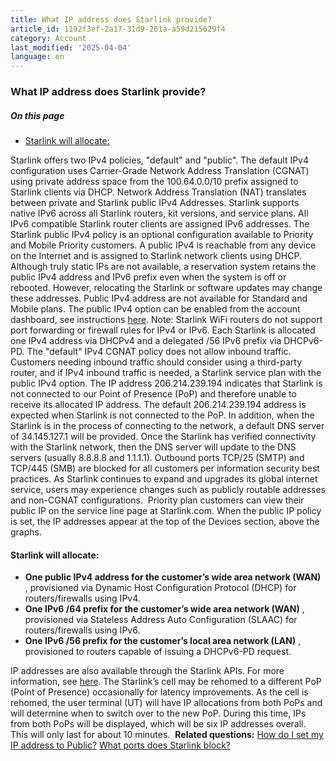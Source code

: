 ```yaml
---
title: What IP address does Starlink provide?
article_id: 1192f3ef-2a17-31d9-261a-a59d215629f4
category: Account
last_modified: '2025-04-04'
language: en
---
```


### What IP address does Starlink provide? 
##### On this page
  * [Starlink will allocate:](https://www.starlink.com/support/article/#starlink-will-allocate)


Starlink offers two IPv4 policies, "default" and "public". The default IPv4 configuration uses Carrier-Grade Network Address Translation (CGNAT) using private address space from the 100.64.0.0/10 prefix assigned to Starlink clients via DHCP. Network Address Translation (NAT) translates between private and Starlink public IPv4 Addresses. Starlink supports native IPv6 across all Starlink routers, kit versions, and service plans. All IPv6 compatible Starlink router clients are assigned IPv6 addresses.
The Starlink public IPv4 policy is an optional configuration available to Priority and Mobile Priority customers. A public IPv4 is reachable from any device on the Internet and is assigned to Starlink network clients using DHCP. Although truly static IPs are not available, a reservation system retains the public IPv4 address and IPv6 prefix even when the system is off or rebooted. However, relocating the Starlink or software updates may change these addresses. Public IPv4 address are not available for Standard and Mobile plans. The public IPv4 option can be enabled from the account dashboard, see instructions [here](https://www.starlink.com/support/article/<https:/support.starlink.com/?topic=13f0056c-6f6d-5a55-623c-fe94ad9947c5>). Note: Starlink WiFi routers do not support port forwarding or firewall rules for IPv4 or IPv6.
Each Starlink is allocated one IPv4 address via DHCPv4 and a delegated /56 IPv6 prefix via DHCPv6-PD. The "default" IPv4 CGNAT policy does not allow inbound traffic. Customers needing inbound traffic should consider using a third-party router, and if IPv4 inbound traffic is needed, a Starlink service plan with the public IPv4 option.
The IP address 206.214.239.194 indicates that Starlink is not connected to our Point of Presence (PoP) and therefore unable to receive its allocated IP address. The default 206.214.239.194 address is expected when Starlink is not connected to the PoP.
In addition, when the Starlink is in the process of connecting to the network, a default DNS server of 34.145.127.1 will be provided. Once the Starlink has verified connectivity with the Starlink network, then the DNS server will update to the DNS servers (usually 8.8.8.8 and 1.1.1.1).
Outbound ports TCP/25 (SMTP) and TCP/445 (SMB) are blocked for all customers per information security best practices.
As Starlink continues to expand and upgrades its global internet service, users may experience changes such as publicly routable addresses and non-CGNAT configurations.
​
Priority plan customers can view their public IP on the service line page at Starlink.com. When the public IP policy is set, the IP addresses appear at the top of the Devices section, above the graphs.
#### Starlink will allocate:
  * **One public IPv4 address for the customer’s wide area network (WAN)** , provisioned via Dynamic Host Configuration Protocol (DHCP) for routers/firewalls using IPv4.
  * **One IPv6 /64 prefix for the customer’s wide area network (WAN)** , provisioned via Stateless Address Auto Configuration (SLAAC) for routers/firewalls using IPv6.
  * **One IPv6 /56 prefix for the customer’s local area network (LAN)** , provisioned to routers capable of issuing a DHCPv6-PD request.


IP addresses are also available through the Starlink APIs. For more information, see [here](https://www.starlink.com/support/article/<https:/www.starlink.com/support/article/90109cc2-c7ec-31ff-d160-0a87f16ef759>).
The Starlink’s cell may be rehomed to a different PoP (Point of Presence) occasionally for latency improvements. As the cell is rehomed, the user terminal (UT) will have IP allocations from both PoPs and will determine when to switch over to the new PoP. During this time, IPs from both PoPs will be displayed, which will be six IP addresses overall. This will only last for about 10 minutes.
​
**Related questions:**
[How do I set my IP address to Public?](https://www.starlink.com/support/article/<https:/support.starlink.com/?topic=13f0056c-6f6d-5a55-623c-fe94ad9947c5>)
[What ports does Starlink block?](https://www.starlink.com/support/article/<https:/support.starlink.com/?topic=c3caacdf-1c1f-98db-b821-bbb36ca9d89b>)
